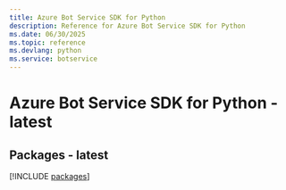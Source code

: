 ```yaml
---
title: Azure Bot Service SDK for Python
description: Reference for Azure Bot Service SDK for Python
ms.date: 06/30/2025
ms.topic: reference
ms.devlang: python
ms.service: botservice
---
```

# Azure Bot Service SDK for Python - latest
## Packages - latest
[!INCLUDE [packages](bot-service-index.md)]